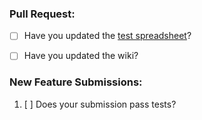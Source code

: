 ### Pull Request:

* [ ] Have you updated the [test spreadsheet](https://docs.google.com/spreadsheets/d/1NZY5fkhzHStjSX_eTegc8_6FqR9XZuxB3rvhuvUdufY/edit#gid=0)?
* [ ] Have you updated the wiki?


### New Feature Submissions:

1. [ ] Does your submission pass tests?
